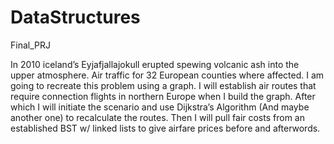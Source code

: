 # DataStructures
Final_PRJ

In 2010 iceland’s Eyjafjallajokull erupted spewing volcanic ash into the upper atmosphere. Air traffic for 32 European counties where affected. I am going to recreate this problem using a graph. I will establish air routes that require connection flights in northern Europe when I build the graph. After which I will initiate the scenario and use Dijkstra’s Algorithm (And maybe another one) to recalculate the routes. Then I will pull fair costs from an established BST w/ linked lists to give airfare prices before and afterwords. 

